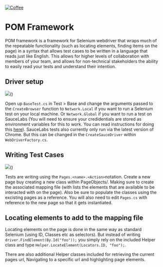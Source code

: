 [![Coffee](https://www.buymeacoffee.com/assets/img/custom_images/orange_img.png)](https://buymeacoffee.com/keva161)

# POM Framework

POM framework is a framework for Selenium webdriver that wraps much of the repeatable functionality (such as locating elements, finding items on the page) in a syntax that allows test cases to be written in a language that reads just like English. This allows for higher levels of collaboration with members of your team, and allows for non-technical stakeholders the ability to easily read your tests and understand their intention.

## Driver setup

![](https://kevintuck.co.uk/images/pom_driver.png)()

Open up `BaseTest.cs` in Test > Base and change the arguments passed to the `CreateBrowser` function to `Network.Local` if you want to run a Selenium test on your local machine. Or `Network.Global` if you want to run a test on SauceLabs (You will need to ensure your credidentials are stored as environment variables for this to work. You can read instructions for doing this [here](https://wiki.saucelabs.com/display/DOCS/Best+Practice%3A+Use+Environment+Variables+for+Authentication+Credentials)). SauceLabs tests also currently only run via the latest version of Chrome. But this can be changed in the `CreateSauceDriver` within `WebDriverFactory.cs`.

## Writing Test Cases

![](https://kevintuck.co.uk/images/pom_testcase.png)()

Tests are writing using the `Pages.<name>.<Action>`notation. Create a new page buy creating a new class within PageObjects/<PageName>. Making sure to create the associated mapping file (with lists the elements that are available to be interacted with on the page). Also be sure to populate the classes using the excisting pages as a reference. You will also need to edit `Pages.cs` with reference to the new page so that it gets instantiated.

## Locating elements to add to the mapping file

Locating elements on the page is done in the same way as standard Selenium (using ID, Classes etc as selectors). But instead of writing `driver.FindElement(By.Id("foo"));` you simply rely on the included Helper class and type `Helper.LocateElement(Locators.ID, "foo");`.

There are also additional Helper classes included for retrieving the current pages url, Navigating to a specific url and highlighting page elements.
